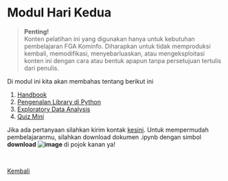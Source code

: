 <h1>Modul Hari Kedua</h1>

>**Penting!**</br>Konten pelatihan ini yang digunakan hanya untuk kebutuhan pembelajaran FGA Kominfo. Diharapkan untuk tidak memproduksi kembali, memodifikasi, menyebarluaskan, atau mengeksploitasi konten ini dengan cara atau bentuk apapun tanpa persetujuan tertulis dari penulis.

<p>Di modul ini kita akan membahas tentang berikut ini</p>
<ol>
    <li><a href="#">Handbook</a></li>
    <li><a href="#">Pengenalan Library di Python</a></li>
    <li><a href="#">Exploratory Data Analysis</a></li>
    <li><a href="#">Quiz Mini</a></li>
</ol>

Jika ada pertanyaan silahkan kirim kontak [kesini](https://id.linkedin.com/in/abelkristanto/in). Untuk mempermudah pembelajaranmu, silahkan download dokumen .ipynb dengan simbol <b>download ![image](https://user-images.githubusercontent.com/58840455/190901280-e324a608-23d8-4f18-94d7-02691240ce6c.png)
 </b> di pojok kanan ya!

</br>

[Kembali](https://github.com/AbelKristanto/kominfofgabatch2/blob/main/README.md)
